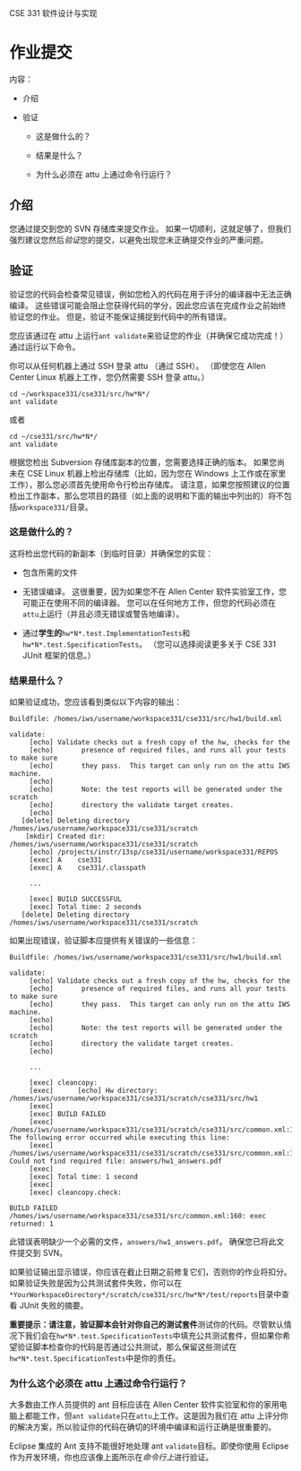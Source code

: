 CSE 331 软件设计与实现

# 作业提交

内容：

+   介绍

+   验证

    +   这是做什么的？

    +   结果是什么？

    +   为什么必须在 attu 上通过命令行运行？

## 介绍

您通过提交到您的 SVN 存储库来提交作业。 如果一切顺利，这就足够了，但我们强烈建议您然后*验证*您的提交，以避免出现您未正确提交作业的严重问题。

## 验证

验证您的代码会检查常见错误，例如您检入的代码在用于评分的编译器中无法正确编译。 这些错误可能会阻止您获得代码的学分，因此您应该在完成作业之前始终验证您的作业。 但是，验证不能保证捕捉到代码中的所有错误。

您应该通过在 attu 上运行`ant validate`来验证您的作业（并确保它成功完成！）通过运行以下命令。

你可以从任何机器上通过 SSH 登录 attu （通过 SSH）。 （即使您在 Allen Center Linux 机器上工作，您仍然需要 SSH 登录 attu。）

```
cd ~/workspace331/cse331/src/hw*N*/
ant validate

```

或者

```
cd ~/cse331/src/hw*N*/
ant validate

```

根据您检出 Subversion 存储库副本的位置，您需要选择正确的版本。 如果您尚未在 CSE Linux 机器上检出存储库（比如，因为您在 Windows 上工作或在家里工作），那么您必须首先使用命令行检出存储库。 请注意，如果您按照建议的位置检出工作副本，那么您项目的路径（如上面的说明和下面的输出中列出的）将不包括`workspace331/`目录。

### 这是做什么的？

这将检出您代码的新副本（到临时目录）并确保您的实现：

+   包含所需的文件

+   无错误编译。 这很重要，因为如果您不在 Allen Center 软件实验室工作，您可能正在使用不同的编译器。 您可以在任何地方工作，但您的代码必须在`attu`上运行（并且必须无错误或警告地编译）。

+   通过**学生的**`hw*N*.test.ImplementationTests`和`hw*N*.test.SpecificationTests`。 （您可以选择阅读更多关于 CSE 331 JUnit 框架的信息。）

### 结果是什么？

如果验证成功，您应该看到类似以下内容的输出：

```
Buildfile: /homes/iws/username/workspace331/cse331/src/hw1/build.xml

validate:
     [echo] Validate checks out a fresh copy of the hw, checks for the
     [echo]       presence of required files, and runs all your tests to make sure
     [echo]       they pass.  This target can only run on the attu IWS machine.
     [echo]
     [echo]       Note: the test reports will be generated under the scratch
     [echo]       directory the validate target creates.
     [echo]
   [delete] Deleting directory /homes/iws/username/workspace331/cse331/scratch
    [mkdir] Created dir: /homes/iws/username/workspace331/cse331/scratch
     [echo] /projects/instr/13sp/cse331/username/workspace331/REPOS
     [exec] A    cse331
     [exec] A    cse331/.classpath

     ...

     [exec] BUILD SUCCESSFUL
     [exec] Total time: 2 seconds
   [delete] Deleting directory /homes/iws/username/workspace331/cse331/scratch

```

如果出现错误，验证脚本应提供有关错误的一些信息：

```
Buildfile: /homes/iws/username/workspace331/cse331/src/hw1/build.xml

validate:
     [echo] Validate checks out a fresh copy of the hw, checks for the
     [echo]       presence of required files, and runs all your tests to make sure
     [echo]       they pass.  This target can only run on the attu IWS machine.
     [echo]
     [echo]       Note: the test reports will be generated under the scratch
     [echo]       directory the validate target creates.
     [echo]

     ...

     [exec] cleancopy:
     [exec]      [echo] Hw directory: /homes/iws/username/workspace331/cse331/scratch/cse331/src/hw1
     [exec]
     [exec] BUILD FAILED
     [exec] /homes/iws/username/workspace331/cse331/scratch/cse331/src/common.xml:106: The following error occurred while executing this line:
     [exec] /homes/iws/username/workspace331/cse331/scratch/cse331/src/common.xml:121: Could not find required file: answers/hw1_answers.pdf
     [exec]
     [exec] Total time: 1 second
     [exec]
     [exec] cleancopy.check:

BUILD FAILED
/homes/iws/username/workspace331/cse331/src/common.xml:160: exec returned: 1

```

此错误表明缺少一个必需的文件，`answers/hw1_answers.pdf`。 确保您已将此文件提交到 SVN。

如果验证输出显示错误，你应该在截止日期之前修复它们，否则你的作业将扣分。如果验证失败是因为公共测试套件失败，你可以在`*YourWorkspaceDirectory*/scratch/cse331/src/hw*N*/test/reports`目录中查看 JUnit 失败的摘要。

**重要提示：**请注意，验证脚本会针对**你自己的测试套件**测试你的代码。尽管默认情况下我们会在`hw*N*.test.SpecificationTests`中填充公共测试套件，但如果你希望验证脚本检查你的代码是否通过公共测试，那么保留这些测试在`hw*N*.test.SpecificationTests`中是你的责任。

### 为什么这个必须在 attu 上通过命令行运行？

大多数由工作人员提供的 ant 目标应该在 Allen Center 软件实验室和你的家用电脑上都能工作，但`ant validate`只在`attu`上工作。这是因为我们在 attu 上评分你的解决方案，所以验证你的代码在确切的环境中编译和运行正确是很重要的。

Eclipse 集成的 Ant 支持不能很好地处理 ant `validate`目标。即使你使用 Eclipse 作为开发环境，你也应该像上面所示在*命令行上*进行验证。
